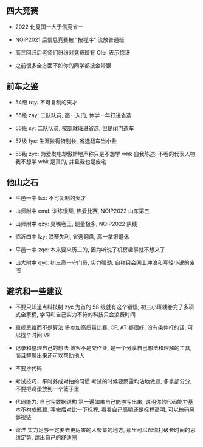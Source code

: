 ## 四大竞赛

- 2022 化竞国一大于信竞省一

- NOIP2021 后信息竞赛被 "按程序" 流放普通班

- 高三回归后老师们纷纷对竞赛班有 OIer 表示惊讶

- 之前很多全方面不如你的同学都披金带银

## 前车之鉴

- 54级 rqy: 不可复制的天才

- 55级 zay: 二队队员, 高一入门, 休学一年打进省选

- 56级 sy: 二队队员, 按部就班进省选, 但是闭门造车

- 57级 fys: 生涯拉得特别长, 省选翻车当小丑

- 58级 zyc: 为爱发电却傲娇地声称只是不想学 whk
  自我陈述: 不卷的代表人物, 我不想学 whk 是真的, 并且我也是废宅

## 他山之石

- 平邑一中 tsx: 不可复制的天才

- 山师附中 cmd: 训练很颓, 热爱比赛, NOIP2022 山东第五

- 山师附中 qzy: 臭嘴卷王, 题量极多, NOIP2022 队线

- 临沂四中 lzy: 联赛失利, 省选翻盘, 高一拿银退休

- 平邑一中 zqc: 本来要来历二的, 因为听说了机房趣事就不想来了

- 山大附中 qyc: 初三高一守门员, 实力强劲, 自称只会网上冲浪和写轻小说的废宅

## 避坑和一些建议

- 不要只知道点科技树
zyc 为首的 58 级就有这个错误, 初三小班就卷完了多项式全家桶, 学习和自己实力不符的科技只会浪费时间

- 重视思维而不是算法
多参加高质量比赛, CF, AT 都很好, 没有条件打的话, 可以找个时间 VP

- 记录和整理自己的想法
博客不是交作业, 是一个分享自己想法和理解的工具, 而且整理出来还可以帮助他人

- 不要抄代码

- 考试技巧，平时养成对拍的习惯
考试的时候要雨露均沾地做题, 多拿部分分, 不要把鸡蛋放到一个篮子里

- 代码能力: 自己写数据结构
第一遍如果自己能够写出来, 说明你的代码能力基本不构成瓶颈. 写完后对比一下标程, 看看自己高明还是标程高明, 可以搞码风鄙视链

- 留洋
实力足够一定要去更厉害的人聚集的地方, 那里可以帮你打破长时间的思维定势, 跳出自己的舒适圈